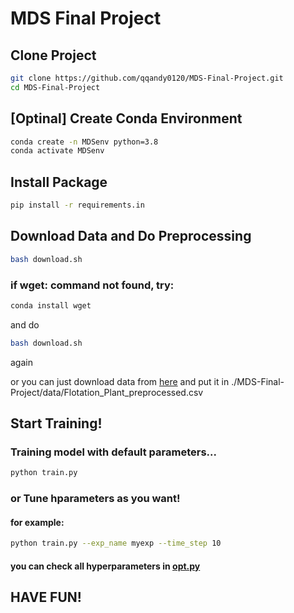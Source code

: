 # MDS Final Project

## Clone Project
```bash
git clone https://github.com/qqandy0120/MDS-Final-Project.git
cd MDS-Final-Project
```

## [Optinal] Create Conda Environment
```bash
conda create -n MDSenv python=3.8
conda activate MDSenv
```

## Install Package
```bash
pip install -r requirements.in
```

## Download Data and Do Preprocessing
```bash
bash download.sh
```
### if **wget: command not found**, try:
```bash
conda install wget
```
and do
```bash
bash download.sh
```
again

or you can just download data from [here](https://www.dropbox.com/s/oim8d8dnl2r3p8s/Flotation_Plant_preprocessed.csv?dl=0)
and put it in ./MDS-Final-Project/data/Flotation_Plant_preprocessed.csv

## Start Training!
### Training model with default parameters...
```bash
python train.py
```
### or Tune hparameters as you want!
#### for example:
```bash
python train.py --exp_name myexp --time_step 10
```
#### you can check all hyperparameters in [opt.py](https://github.com/qqandy0120/MDS-Final-Project/blob/main/opt.py)
## HAVE FUN!
